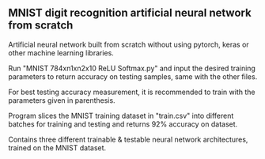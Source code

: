 ## MNIST digit recognition artificial neural network from scratch

Artificial neural network built from scratch without using pytorch, keras or other machine learning libraries.

Run "MNIST 784xn1xn2x10 ReLU Softmax.py" and input the desired training parameters to return accuracy on testing samples, same with the other files.

For best testing accuracy measurement, it is recommended to train with the parameters given in parenthesis.

Program slices the MNIST training dataset in "train.csv" into different batches for training and testing and returns 92% accuracy on dataset.

Contains three different trainable & testable neural network architectures, trained on the MNIST dataset.
